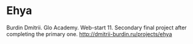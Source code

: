 # Ehya

Burdin Dmitrii.
Glo Academy. Web-start 11.
Secondary final project after completing the primary one.
http://dmitrii-burdin.ru/projects/ehya

